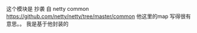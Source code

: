 这个模块是 抄袭 自 netty  common
https://github.com/netty/netty/tree/master/common
他这里的map 写得很有意思。。
我是基于他封装的